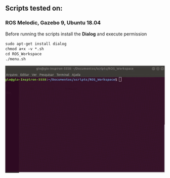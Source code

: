 <h2>Scripts tested on:<br> <h3>ROS Melodic, Gazebo 9, Ubuntu 18.04</h3> </h2>

Before running the scripts install the **Dialog** and execute permission


``` 
sudo apt-get install dialog
chmod a+x -v *.sh
cd ROS_Workspace
./menu.sh
```

![terminal](https://github.com/Giovane-F-Moreira/Shell_Script/blob/main/terminal.gif)
